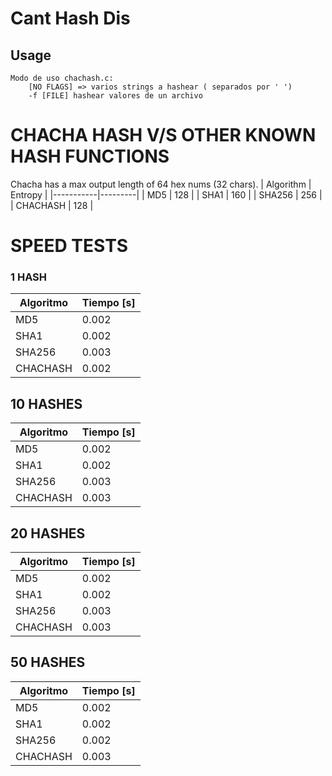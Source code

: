 # Cant Hash Dis

## Usage
	
	Modo de uso chachash.c:
		[NO FLAGS] => varios strings a hashear ( separados por ' ')
		-f [FILE] hashear valores de un archivo
		

# CHACHA HASH V/S OTHER KNOWN HASH FUNCTIONS 
Chacha has a max output length of 64 hex nums (32 chars).
| Algorithm | Entropy |
|-----------|---------|
| MD5       | 128     |
| SHA1      | 160     |
| SHA256    | 256     |
| CHACHASH  | 128     |
# SPEED TESTS
### 1 HASH
| Algoritmo | Tiempo [s] |
|-----------|------------|
| MD5       | 0.002      |
| SHA1      | 0.002      |
| SHA256    | 0.003      |
| CHACHASH  | 0.002      |
## 10 HASHES
| Algoritmo | Tiempo [s] |
|-----------|------------|
| MD5       | 0.002      |
| SHA1      | 0.002      |
| SHA256    | 0.003      |
| CHACHASH  | 0.003      |
## 20 HASHES
| Algoritmo | Tiempo [s] |
|-----------|------------|
| MD5       | 0.002      |
| SHA1      | 0.002      |
| SHA256    | 0.003      |
| CHACHASH  | 0.003      |
## 50 HASHES
| Algoritmo | Tiempo [s] |
|-----------|------------|
| MD5       | 0.002      |
| SHA1      | 0.002      |
| SHA256    | 0.002      |
| CHACHASH  | 0.003      |

